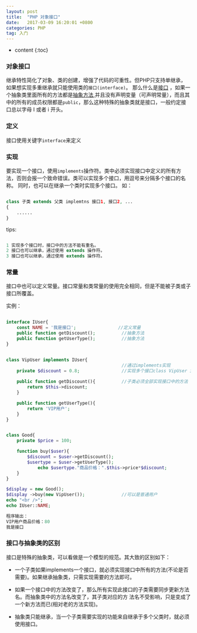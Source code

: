 ```yaml
---
layout: post
title:  "PHP 对象接口"
date:   2017-03-09 16:20:01 +0800
categories: PHP
tag: 入门
---
```


* content
{:toc}

### 对象接口

继承特性简化了对象、类的创建，增强了代码的可重性。但PHP只支持单继承，如果想实现多重继承就只能使用类的`接口(interface)`。
那么什么是[接口](http://www.php.net/manual/zh/language.oop5.interfaces.php) ，如果一个抽象类里面所有的方法都是[抽象方法](https://lintaoonline.github.io/2017/02/24/php-abstract/),并且没有声明变量（可声明常量），而且其中的所有的成员权限都是`public`，那么这种特殊的抽象类就是接口，一般约定接口总以字母 I 或者 i 开头。


### 定义

接口使用关键字`interface`来定义


### 实现

要实现一个接口，使用`implements`操作符。类中必须实现接口中定义的所有方法，否则会报一个致命错误。类可以实现多个接口，用逗号来分隔多个接口的名称。
同时，也可以在继承一个类时实现多个接口。
如：

```php

class 子类 extends 父类 implemtns 接口1, 接口2, ...
{
    ......
}

```


tips:

```php

1 实现多个接口时，接口中的方法不能有重名。
2 接口也可以继承，通过使用 extends 操作符。
3 接口也可以继承，通过使用 extends 操作符。

```


### 常量

接口中也可以定义常量。接口常量和类常量的使用完全相同，但是不能被子类或子接口所覆盖。


实例：

```php

interface IUser{
	const NAME = '我是接口';				//定义常量
	public function getDiscount();			//抽象方法
	public function getUserType();			//抽象方法
}


class VipUser implements IUser{				
											//通过implements实现
	private $discount = 0.8;				//实现多个接口class VipUser implements IUser,IUser2{}
	
	public function getDiscount(){			//子类必须全部实现接口中的方法
		return $this->discount;
	}

	public function getUserType(){
		return 'VIP用户';
	}
}


class Good{
	private $price = 100;

	function buy($user){
		$discount = $user->getDiscount();
		$usertype = $user->getUserType();
        	echo $usertype."商品价格：".$this->price*$discount;
	}
}

$display = new Good();
$display ->buy(new VipUser());				//可以是普通用户
echo "<br />";
echo IUser::NAME;

程序输出：
VIP用户商品价格：80
我是接口

```


### 接口与抽象类的区别

接口是特殊的抽象类，可以看做是一个模型的规范。其大致的区别如下：

* 一个子类如果implements一个接口，就必须实现接口中所有的方法(不论是否需要)。如果继承抽象类，只需实现需要的方法即可。

* 如果一个接口中的方法改变了，那么所有实现此接口的子类需要同步更新方法名。而抽象类中的方法名改变了，其子类对应的方
法名不受影响，只是变成了一个新方法而已(相对老的方法实现)。

* 抽象类只能继承，当一个子类需要实现的功能来自继承于多个父类时，就必须使用接口。



